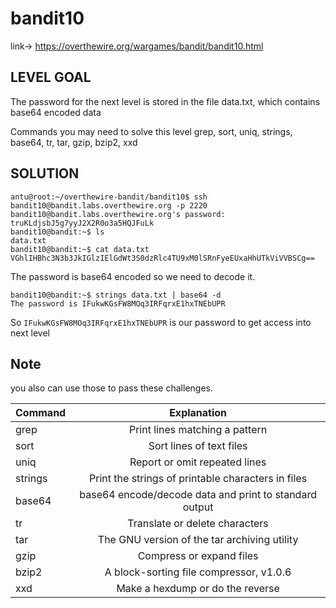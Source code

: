 # bandit10

link-> https://overthewire.org/wargames/bandit/bandit10.html

## LEVEL GOAL

The password for the next level is stored in the file data.txt, which contains base64 encoded data

Commands you may need to solve this level
grep, sort, uniq, strings, base64, tr, tar, gzip, bzip2, xxd

## SOLUTION

```
antu@root:~/overthewire-bandit/bandit10$ ssh bandit10@bandit.labs.overthewire.org -p 2220
bandit10@bandit.labs.overthewire.org's password: truKLdjsbJ5g7yyJ2X2R0o3a5HQJFuLk
bandit10@bandit:~$ ls
data.txt
bandit10@bandit:~$ cat data.txt
VGhlIHBhc3N3b3JkIGlzIElGdWt3S0dzRlc4TU9xM0lSRnFyeEUxaHhUTkViVVBSCg==
```
The password is base64 encoded so we need to decode it.
```
bandit10@bandit:~$ strings data.txt | base64 -d
The password is IFukwKGsFW8MOq3IRFqrxE1hxTNEbUPR
````

So `IFukwKGsFW8MOq3IRFqrxE1hxTNEbUPR` is our password to get access into next level

## Note
you also can use those to pass these challenges.

| Command  | Explanation  
| :------------ |:---------------:|
| grep     | Print lines matching a pattern |
| sort      | Sort lines of text files  |
| uniq | Report or omit repeated lines  |
| strings | Print the strings of printable characters in files |
| base64 | base64 encode/decode data and print to standard output |
| tr | Translate or delete characters  |
| tar | The GNU version of the tar archiving utility |
| gzip |  Compress or expand files  |
| bzip2 | A block-sorting file compressor, v1.0.6 |
| xxd | Make a hexdump or do the reverse |